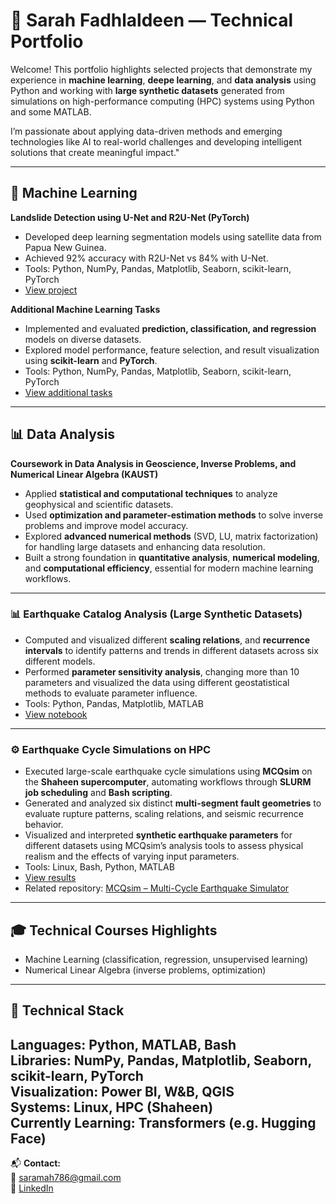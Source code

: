 # 🌟 Sarah Fadhlaldeen — Technical Portfolio

Welcome! This portfolio highlights selected projects that demonstrate my experience in **machine learning**, **deepe learning**, and **data analysis** using Python and working with **large synthetic datasets** generated from simulations on high-performance computing (HPC) systems using Python and some MATLAB.

I’m passionate about applying data-driven methods and emerging technologies like AI to real-world challenges and developing intelligent solutions that create meaningful impact."

---

## 🧠 Machine Learning
**Landslide Detection using U-Net and R2U-Net (PyTorch)**  
- Developed deep learning segmentation models using satellite data from Papua New Guinea.  
- Achieved 92% accuracy with R2U-Net vs 84% with U-Net.
- Tools: Python, NumPy, Pandas, Matplotlib, Seaborn, scikit-learn, PyTorch    
- [View project](./Machine-Learning-Projects/Landslide_Prediction_UNet.ipynb)

**Additional Machine Learning Tasks**  
- Implemented and evaluated **prediction, classification, and regression** models on diverse datasets.  
- Explored model performance, feature selection, and result visualization using **scikit-learn** and **PyTorch**.
- Tools: Python, NumPy, Pandas, Matplotlib, Seaborn, scikit-learn, PyTorch 
- [View additional tasks](./Machine-Learning-Projects/Tasks/)

---

## 📊 Data Analysis 

**Coursework in Data Analysis in Geoscience, Inverse Problems, and Numerical Linear Algebra (KAUST)**  
- Applied **statistical and computational techniques** to analyze geophysical and scientific datasets.  
- Used **optimization and parameter-estimation methods** to solve inverse problems and improve model accuracy.  
- Explored **advanced numerical methods** (SVD, LU, matrix factorization) for handling large datasets and enhancing data resolution.  
- Built a strong foundation in **quantitative analysis**, **numerical modeling**, and **computational efficiency**, essential for modern machine learning workflows.

---

### 📊 Earthquake Catalog Analysis (Large Synthetic Datasets) 
- Computed and visualized different **scaling relations**, and **recurrence intervals** to identify patterns and trends in different datasets across six different models.
- Performed **parameter sensitivity analysis**, changing more than 10 parameters and visualized the data using different geostatistical methods to evaluate parameter influence.
- Tools: Python, Pandas, Matplotlib, MATLAB
- [View notebook](./Data-Analysis-Projects/Earthquake_Catalog_Analysis.ipynb)

---

### ⚙️ Earthquake Cycle Simulations on HPC
- Executed large-scale earthquake cycle simulations using **MCQsim** on the **Shaheen supercomputer**, automating workflows through **SLURM job scheduling** and **Bash scripting**.  
- Generated and analyzed six distinct **multi-segment fault geometries** to evaluate rupture patterns, scaling relations, and seismic recurrence behavior.  
- Visualized and interpreted **synthetic earthquake parameters** for different datasets using MCQsim’s analysis tools to assess physical realism and the effects of varying input parameters.  
- Tools: Linux, Bash, Python, MATLAB  
- [View results](./HPC-Simulation-Work/MCQsim_Plots)  
- Related repository: [MCQsim – Multi-Cycle Earthquake Simulator](https://github.com/kaust-geomechanics/MCQsim)

---

## 🎓 Technical Courses Highlights
- Machine Learning (classification, regression, unsupervised learning)
- Numerical Linear Algebra (inverse problems, optimization)

---

## 🧰 Technical Stack
**Languages:** Python, MATLAB, Bash  
**Libraries:** NumPy, Pandas, Matplotlib, Seaborn, scikit-learn, PyTorch  
**Visualization:** Power BI, W&B, QGIS  
**Systems:** Linux, HPC (Shaheen)  
**Currently Learning:** Transformers (e.g. Hugging Face)
---

📬 **Contact:**  
📧 [saramah786@gmail.com](mailto:saramah786@gmail.com)  
🔗 [LinkedIn](https://www.linkedin.com/in/sarah-fadhlaldeen)
